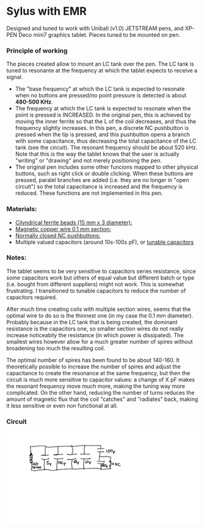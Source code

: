 # Sylus with EMR

Designed and tuned to work with Uniball (v1.0) JETSTREAM pens, and XP-PEN Deco mini7 graphics tablet.
Pieces tuned to be mounted on pen.

### Principle of working

The pieces created allow to mount an LC tank over the pen. The LC tank is tuned to resonante at the frequency
at which the tablet expects to receive a signal.
- The "base frequency" at which the LC tank is expected to resonate when no buttons are pressed/no point pressure
is detected is about **480-500 KHz**.
- The frequency at which the LC tank is expected to resonate when the point is pressed is INCREASED. In the original
pen, this is achieved by moving the inner ferrite so that the L of the coil decreases, and thus the frequency slightly
increases. In this pen, a discrete NC pushbutton is pressed when the tip is pressed, and this pushbutton opens a branch
with some capacitance, thus decreasing the total capacitance of the LC tank (see the circuit). The resonant frequency
should be about 520 kHz. Note that this is the way the tablet knows that the user is actually "writing" or "drawing" and
not merely positioning the pen.
- The original pen includes some other funcions mapped to other physical buttons, such as right click or double clicking.
When these buttons are pressed, paralel branches are added (i.e. they are no longer in "open circuit") so the total capacitance
is increased and the frequency is reduced. These functions are not implemented in this pen.

### Materials:
- [Cilyndrical ferrite beads (15 mm x 3 diameter):](https://es.aliexpress.com/item/1005003389898844.html)
- [Magnetic copper wire 0.1 mm section:](https://es.aliexpress.com/item/1005005549459084.html)
- [Normally closed NC pushbuttons:](https://es.aliexpress.com/item/32766821112.html)
- Multiple valued capacitors (around 10s-100s pF), or [tunable capacitors](https://es.aliexpress.com/item/1005005699478367.html)

### Notes:

The tablet seems to be very sensitive to capacitors series resistance, since some capacitors work but others of equal value but
different batch or type (i.e. bought from different suppliers) might not work. This is somewhat frustrating. I transitioned to
tunable capacitors to reduce the number of capacitors required.

After much time creating coils with multiple section wires, seems that the optimal wire to do so is the thinnest one (in my case
the 0.1 mm diameter). Probably because in the LC tank that is being created, the dominant resistance is the capacitors one, so
smaller section wires do not really increase noticeabily the resistance (in which power is dissipated). The smallest wires however
allow for a much greater number of spires without broadening too much the resulting coil.

The optimal number of spires has been found to be about 140-160. It theoretically possible to increase the number of spires and
adjust the capacitance to create the resonance at the same frequency, but then the circuit is much more sensitive to capacitor
values: a change of X pF makes the resonant frequency move much more, making the tuning way more complicated. On the other hand,
reducing the number of turns reduces the amount of magnetic flux that the coil "catches" and "radiates" back, making it less sensitive
or even non functional at all.

### Circuit
![circuit](circuit.png)